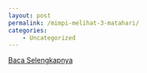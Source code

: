 ```yaml
---
layout: post
permalink: /mimpi-melihat-3-matahari/
categories:
    - Uncategorized
---
```


[Baca Selengkapnya](/03)